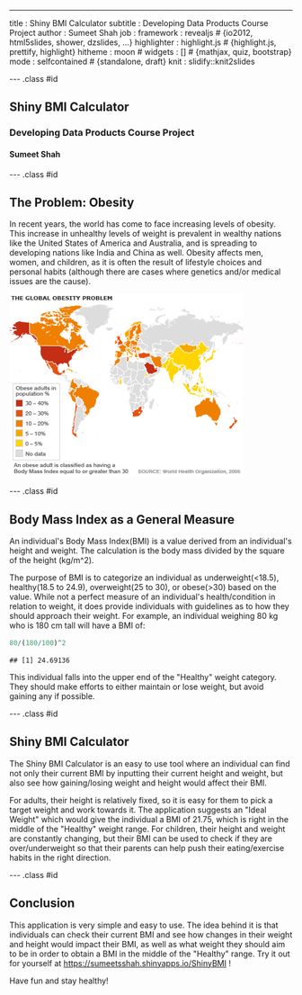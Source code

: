 ---
title       : Shiny BMI Calculator
subtitle    : Developing Data Products Course Project
author      : Sumeet Shah
job         : 
framework   : revealjs        # {io2012, html5slides, shower, dzslides, ...}
highlighter : highlight.js  # {highlight.js, prettify, highlight}
hitheme     : moon      # 
widgets     : []            # {mathjax, quiz, bootstrap}
mode        : selfcontained # {standalone, draft}
knit        : slidify::knit2slides

--- .class #id 

## Shiny BMI Calculator

### Developing Data Products Course Project

#### Sumeet Shah

--- .class #id 

## The Problem: Obesity

In recent years, the world has come to face increasing levels of obesity. This increase in unhealthy levels of weight is prevalent in wealthy nations like the United States of America and Australia, and is spreading to developing nations like India and China as well. Obesity affects men, women, and children, as it is often the result of lifestyle choices and personal habits (although there are cases where genetics and/or medical issues are the cause).

![width](ObesityMap.png)

--- .class #id 

## Body Mass Index as a General Measure

An individual's Body Mass Index(BMI) is a value derived from an individual's height and weight.  The calculation is the body mass divided by the square of the height (kg/m^2).

The purpose of BMI is to categorize an individual as underweight(<18.5), healthy(18.5 to 24.9), overweight(25 to 30), or obese(>30) based on the value. While not a perfect measure of an individual's health/condition in relation to weight, it does provide individuals with guidelines as to how they should approach their weight. For example, an individual weighing 80 kg who is 180 cm tall will have a BMI of:

```r
80/(180/100)^2
```

```
## [1] 24.69136
```

This individual falls into the upper end of the "Healthy" weight category. They should make efforts to either maintain or lose weight, but avoid gaining any if possible.

--- .class #id 

## Shiny BMI Calculator

The Shiny BMI Calculator is an easy to use tool where an individual can find not only their current BMI by inputting their current height and weight, but also see how gaining/losing weight and height would affect their BMI.

For adults, their height is relatively fixed, so it is easy for them to pick a target weight and work towards it. The application suggests an "Ideal Weight" which would give the individual a BMI of 21.75, which is right in the middle of the "Healthy" weight range.  For children, their height and weight are constantly changing, but their BMI can be used to check if they are over/underweight so that their parents can help push their eating/exercise habits in the right direction.

--- .class #id 

## Conclusion

This application is very simple and easy to use.  The idea behind it is that individuals can check their current BMI and see how changes in their weight and height would impact their BMI, as well as what weight they should aim to be in order to obtain a BMI in the middle of the "Healthy" range. Try it out for yourself at https://sumeetsshah.shinyapps.io/ShinyBMI !

Have fun and stay healthy!

